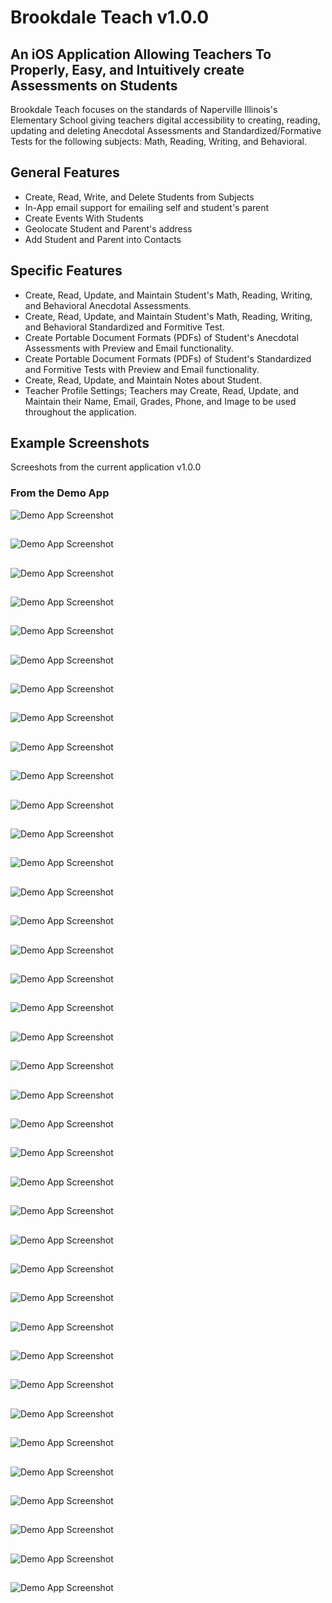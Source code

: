 # Brookdale Teach v1.0.0

## An iOS Application Allowing Teachers To Properly, Easy, and Intuitively create Assessments on Students 

Brookdale Teach focuses on the standards of Naperville Illinois's Elementary School giving teachers digital accessibility to creating, reading, updating and deleting Anecdotal Assessments and Standardized/Formative Tests for the following subjects: Math, Reading, Writing, and Behavioral. 

## General Features

- Create, Read, Write, and Delete Students from Subjects
- In-App email support for emailing self and student's parent
- Create Events With Students
- Geolocate Student and Parent's address
- Add Student and Parent into Contacts

## Specific Features

- Create, Read, Update, and Maintain Student's Math, Reading, Writing, and Behavioral Anecdotal Assessments.
- Create, Read, Update, and Maintain Student's Math, Reading, Writing, and Behavioral Standardized and Formitive Test.
- Create Portable Document Formats (PDFs) of Student's Anecdotal Assessments with Preview and Email functionality.
- Create Portable Document Formats (PDFs) of Student's Standardized and Formitive Tests with Preview and Email functionality.
- Create, Read, Update, and Maintain Notes about Student.
- Teacher Profile Settings; Teachers may Create, Read, Update, and Maintain their Name, Email, Grades, Phone, and Image to be used throughout the application.

## Example Screenshots

Screeshots from the current application v1.0.0

### From the Demo App

![Demo App Screenshot](https://github.com/BrookdaleTeach/brookdale-teach-iPad/blob/master/Screens/iOS%20Simulator%20Screen%20shot%20Apr%205,%202013%209.22.20%20AM.png?raw=true)

##


![Demo App Screenshot](https://github.com/BrookdaleTeach/brookdale-teach-iPad/blob/master/Screens/iOS%20Simulator%20Screen%20shot%20Apr%205,%202013%209.22.35%20AM.png?raw=true)

##


![Demo App Screenshot](https://github.com/BrookdaleTeach/brookdale-teach-iPad/blob/master/Screens/iOS%20Simulator%20Screen%20shot%20Apr%205,%202013%209.22.49%20AM.png?raw=true)

##


![Demo App Screenshot](https://github.com/BrookdaleTeach/brookdale-teach-iPad/blob/master/Screens/iOS%20Simulator%20Screen%20shot%20Apr%205,%202013%209.22.54%20AM.png?raw=true)

##


![Demo App Screenshot](https://github.com/BrookdaleTeach/brookdale-teach-iPad/blob/master/Screens/iOS%20Simulator%20Screen%20shot%20Apr%205,%202013%209.22.57%20AM.png?raw=true)

##


![Demo App Screenshot](https://github.com/BrookdaleTeach/brookdale-teach-iPad/blob/master/Screens/iOS%20Simulator%20Screen%20shot%20Apr%205,%202013%209.22.59%20AM.png?raw=true)

##


![Demo App Screenshot](https://github.com/BrookdaleTeach/brookdale-teach-iPad/blob/master/Screens/iOS%20Simulator%20Screen%20shot%20Apr%205,%202013%209.23.08%20AM.png?raw=true)

##


![Demo App Screenshot](https://github.com/BrookdaleTeach/brookdale-teach-iPad/blob/master/Screens/iOS%20Simulator%20Screen%20shot%20Apr%205,%202013%209.23.14%20AM.png?raw=true)

##


![Demo App Screenshot](https://github.com/BrookdaleTeach/brookdale-teach-iPad/blob/master/Screens/iOS%20Simulator%20Screen%20shot%20Apr%205,%202013%209.23.19%20AM.png?raw=true)

##


![Demo App Screenshot](https://github.com/BrookdaleTeach/brookdale-teach-iPad/blob/master/Screens/iOS%20Simulator%20Screen%20shot%20Apr%205,%202013%209.23.25%20AM.png?raw=true)

##


![Demo App Screenshot](https://github.com/BrookdaleTeach/brookdale-teach-iPad/blob/master/Screens/iOS%20Simulator%20Screen%20shot%20Apr%205,%202013%209.23.41%20AM.png?raw=true)

##


![Demo App Screenshot](https://github.com/BrookdaleTeach/brookdale-teach-iPad/blob/master/Screens/iOS%20Simulator%20Screen%20shot%20Apr%205,%202013%209.23.57%20AM.png?raw=true)

##


![Demo App Screenshot](https://github.com/BrookdaleTeach/brookdale-teach-iPad/blob/master/Screens/iOS%20Simulator%20Screen%20shot%20Apr%205,%202013%209.24.00%20AM.png?raw=true)

##


![Demo App Screenshot](https://github.com/BrookdaleTeach/brookdale-teach-iPad/blob/master/Screens/iOS%20Simulator%20Screen%20shot%20Apr%205,%202013%209.24.13%20AM.png?raw=true)

##


![Demo App Screenshot](https://github.com/BrookdaleTeach/brookdale-teach-iPad/blob/master/Screens/iOS%20Simulator%20Screen%20shot%20Apr%205,%202013%209.25.10%20AM.png?raw=true)

##


![Demo App Screenshot](https://github.com/BrookdaleTeach/brookdale-teach-iPad/blob/master/Screens/iOS%20Simulator%20Screen%20shot%20Apr%205,%202013%209.25.13%20AM.png?raw=true)

##


![Demo App Screenshot](https://github.com/BrookdaleTeach/brookdale-teach-iPad/blob/master/Screens/iOS%20Simulator%20Screen%20shot%20Apr%205,%202013%209.28.37%20AM.png?raw=true)

##


![Demo App Screenshot](https://github.com/BrookdaleTeach/brookdale-teach-iPad/blob/master/Screens/iOS%20Simulator%20Screen%20shot%20Apr%205,%202013%209.39.28%20AM.png?raw=true)

##


![Demo App Screenshot](https://github.com/BrookdaleTeach/brookdale-teach-iPad/blob/master/Screens/iOS%20Simulator%20Screen%20shot%20Apr%205,%202013%209.39.36%20AM.png?raw=true)

##

![Demo App Screenshot](https://github.com/BrookdaleTeach/brookdale-teach-iPad/blob/master/Screens/iOS%20Simulator%20Screen%20shot%20Apr%205,%202013%2010.37.13%20AM.png?raw=true)

##

![Demo App Screenshot](https://github.com/BrookdaleTeach/brookdale-teach-iPad/blob/master/Screens/iOS%20Simulator%20Screen%20shot%20Apr%205,%202013%209.40.16%20AM.png?raw=true)

##


![Demo App Screenshot](https://github.com/BrookdaleTeach/brookdale-teach-iPad/blob/master/Screens/iOS%20Simulator%20Screen%20shot%20Apr%205,%202013%209.40.24%20AM.png?raw=true)

##


![Demo App Screenshot](https://github.com/BrookdaleTeach/brookdale-teach-iPad/blob/master/Screens/iOS%20Simulator%20Screen%20shot%20Apr%205,%202013%209.40.31%20AM.png?raw=true)

##


![Demo App Screenshot](https://github.com/BrookdaleTeach/brookdale-teach-iPad/blob/master/Screens/iOS%20Simulator%20Screen%20shot%20Apr%205,%202013%209.40.42%20AM.png?raw=true)

##


![Demo App Screenshot](https://github.com/BrookdaleTeach/brookdale-teach-iPad/blob/master/Screens/iOS%20Simulator%20Screen%20shot%20Apr%205,%202013%209.44.12%20AM.png?raw=true)

##


![Demo App Screenshot](https://github.com/BrookdaleTeach/brookdale-teach-iPad/blob/master/Screens/iOS%20Simulator%20Screen%20shot%20Apr%205,%202013%209.44.20%20AM.png?raw=true)

##


![Demo App Screenshot](https://github.com/BrookdaleTeach/brookdale-teach-iPad/blob/master/Screens/iOS%20Simulator%20Screen%20shot%20Apr%205,%202013%209.44.24%20AM.png?raw=true)

##


![Demo App Screenshot](https://github.com/BrookdaleTeach/brookdale-teach-iPad/blob/master/Screens/iOS%20Simulator%20Screen%20shot%20Apr%205,%202013%209.44.27%20AM.png?raw=true)

##


![Demo App Screenshot](https://github.com/BrookdaleTeach/brookdale-teach-iPad/blob/master/Screens/iOS%20Simulator%20Screen%20shot%20Apr%205,%202013%209.44.33%20AM.png?raw=true)

##


![Demo App Screenshot](https://github.com/BrookdaleTeach/brookdale-teach-iPad/blob/master/Screens/iOS%20Simulator%20Screen%20shot%20Apr%205,%202013%2010.02.44%20AM.png?raw=true)

##


![Demo App Screenshot](https://github.com/BrookdaleTeach/brookdale-teach-iPad/blob/master/Screens/iOS%20Simulator%20Screen%20shot%20Apr%205,%202013%2010.03.14%20AM.png?raw=true)

##


![Demo App Screenshot](https://github.com/BrookdaleTeach/brookdale-teach-iPad/blob/master/Screens/iOS%20Simulator%20Screen%20shot%20Apr%205,%202013%2010.04.28%20AM.png?raw=true)

##


![Demo App Screenshot](https://github.com/BrookdaleTeach/brookdale-teach-iPad/blob/master/Screens/iOS%20Simulator%20Screen%20shot%20Apr%205,%202013%2010.06.03%20AM.png?raw=true)

##


![Demo App Screenshot](https://github.com/BrookdaleTeach/brookdale-teach-iPad/blob/master/Screens/iOS%20Simulator%20Screen%20shot%20Apr%205,%202013%2010.06.40%20AM.png?raw=true)

##


![Demo App Screenshot](https://github.com/BrookdaleTeach/brookdale-teach-iPad/blob/master/Screens/iOS%20Simulator%20Screen%20shot%20Apr%205,%202013%2010.08.52%20AM.png?raw=true)

##


![Demo App Screenshot](https://github.com/BrookdaleTeach/brookdale-teach-iPad/blob/master/Screens/iOS%20Simulator%20Screen%20shot%20Apr%205,%202013%2010.09.20%20AM.png?raw=true)

##


![Demo App Screenshot](https://github.com/BrookdaleTeach/brookdale-teach-iPad/blob/master/Screens/iOS%20Simulator%20Screen%20shot%20Apr%205,%202013%2010.09.25%20AM.png?raw=true)

##


![Demo App Screenshot](https://github.com/BrookdaleTeach/brookdale-teach-iPad/blob/master/Screens/iOS%20Simulator%20Screen%20shot%20Apr%205,%202013%2010.09.52%20AM.png?raw=true)